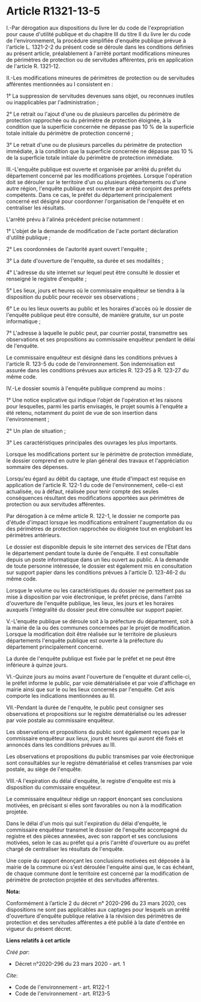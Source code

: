 # Article R1321-13-5

I.-Par dérogation aux dispositions du livre Ier du code de l'expropriation pour cause d'utilité publique et du chapitre III
du titre II du livre Ier du code de l'environnement, la procédure simplifiée d'enquête publique prévue à l'article L.
1321-2-2 du présent code se déroule dans les conditions définies au présent article, préalablement à l'arrêté portant
modifications mineures de périmètres de protection ou de servitudes afférentes, pris en application de l'article R. 1321-12.

II.-Les modifications mineures de périmètres de protection ou de servitudes afférentes mentionnées au I consistent en :

1° La suppression de servitudes devenues sans objet, ou reconnues inutiles ou inapplicables par l'administration ;

2° Le retrait ou l'ajout d'une ou de plusieurs parcelles du périmètre de protection rapprochée ou du périmètre de protection
éloignée, à la condition que la superficie concernée ne dépasse pas 10 % de la superficie totale initiale du périmètre de
protection concerné ;

3° Le retrait d'une ou de plusieurs parcelles du périmètre de protection immédiate, à la condition que la superficie
concernée ne dépasse pas 10 % de la superficie totale initiale du périmètre de protection immédiate.

III.-L'enquête publique est ouverte et organisée par arrêté du préfet du département concerné par les modifications
projetées. Lorsque l'opération doit se dérouler sur le territoire d'un ou plusieurs départements ou d'une autre région,
l'enquête publique est ouverte par arrêté conjoint des préfets compétents. Dans ce cas, le préfet du département
principalement concerné est désigné pour coordonner l'organisation de l'enquête et en centraliser les résultats.

L'arrêté prévu à l'alinéa précédent précise notamment :

1° L'objet de la demande de modification de l'acte portant déclaration d'utilité publique ;

2° Les coordonnées de l'autorité ayant ouvert l'enquête ;

3° La date d'ouverture de l'enquête, sa durée et ses modalités ;

4° L'adresse du site internet sur lequel peut être consulté le dossier et renseigné le registre d'enquête ;

5° Les lieux, jours et heures où le commissaire enquêteur se tiendra à la disposition du public pour recevoir ses
observations ;

6° Le ou les lieux ouverts au public et les horaires d'accès où le dossier de l'enquête publique peut être consulté, de
manière gratuite, sur un poste informatique ;

7° L'adresse à laquelle le public peut, par courrier postal, transmettre ses observations et ses propositions au commissaire
enquêteur pendant le délai de l'enquête.

Le commissaire enquêteur est désigné dans les conditions prévues à l'article R. 123-5 du code de l'environnement. Son
indemnisation est assurée dans les conditions prévues aux articles R. 123-25 à R. 123-27 du même code.

IV.-Le dossier soumis à l'enquête publique comprend au moins :

1° Une notice explicative qui indique l'objet de l'opération et les raisons pour lesquelles, parmi les partis envisagés, le
projet soumis à l'enquête a été retenu, notamment du point de vue de son insertion dans l'environnement ;

2° Un plan de situation ;

3° Les caractéristiques principales des ouvrages les plus importants.

Lorsque les modifications portent sur le périmètre de protection immédiate, le dossier comprend en outre le plan général des
travaux et l'appréciation sommaire des dépenses.

Lorsqu'eu égard au débit du captage, une étude d'impact est requise en application de l'article R. 122-1 du code de
l'environnement, celle-ci est actualisée, ou à défaut, réalisée pour tenir compte des seules conséquences résultant des
modifications apportées aux périmètres de protection ou aux servitudes afférentes.

Par dérogation à ce même article R. 122-1, le dossier ne comporte pas d'étude d'impact lorsque les modifications entraînent
l'augmentation du ou des périmètres de protection rapprochée ou éloignée tout en englobant les périmètres antérieurs.

Le dossier est disponible depuis le site internet des services de l'Etat dans le département pendant toute la durée de
l'enquête. Il est consultable depuis un poste informatique dans un lieu ouvert au public. A la demande de toute personne
intéressée, le dossier est également mis en consultation sur support papier dans les conditions prévues à l'article D.
123-46-2 du même code.

Lorsque le volume ou les caractéristiques du dossier ne permettent pas sa mise à disposition par voie électronique, le préfet
précise, dans l'arrêté d'ouverture de l'enquête publique, les lieux, les jours et les horaires auxquels l'intégralité du
dossier peut être consultée sur support papier.

V.-L'enquête publique se déroule soit à la préfecture du département, soit à la mairie de la ou des communes concernées par
le projet de modification. Lorsque la modification doit être réalisée sur le territoire de plusieurs départements l'enquête
publique est ouverte à la préfecture du département principalement concerné.

La durée de l'enquête publique est fixée par le préfet et ne peut être inférieure à quinze jours.

VI.-Quinze jours au moins avant l'ouverture de l'enquête et durant celle-ci, le préfet informe le public, par voie
dématérialisée et par voie d'affichage en mairie ainsi que sur le ou les lieux concernés par l'enquête. Cet avis comporte les
indications mentionnées au III.

VII.-Pendant la durée de l'enquête, le public peut consigner ses observations et propositions sur le registre dématérialisé
ou les adresser par voie postale au commissaire enquêteur.

Les observations et propositions du public sont également reçues par le commissaire enquêteur aux lieux, jours et heures qui
auront été fixés et annoncés dans les conditions prévues au III.

Les observations et propositions du public transmises par voie électronique sont consultables sur le registre dématérialisé
et celles transmises par voie postale, au siège de l'enquête.

VIII.-A l'expiration du délai d'enquête, le registre d'enquête est mis à disposition du commissaire enquêteur.

Le commissaire enquêteur rédige un rapport énonçant ses conclusions motivées, en précisant si elles sont favorables ou non à
la modification projetée.

Dans le délai d'un mois qui suit l'expiration du délai d'enquête, le commissaire enquêteur transmet le dossier de l'enquête
accompagné du registre et des pièces annexées, avec son rapport et ses conclusions motivées, selon le cas au préfet qui a
pris l'arrêté d'ouverture ou au préfet chargé de centraliser les résultats de l'enquête.

Une copie du rapport énonçant les conclusions motivées est déposée à la mairie de la commune où s'est déroulée l'enquête
ainsi que, le cas échéant, de chaque commune dont le territoire est concerné par la modification de périmètre de protection
projetée et des servitudes afférentes.

**Nota:**

Conformément à l’article 2 du décret n° 2020-296 du 23 mars 2020, ces dispositions ne sont pas applicables aux captages pour
lesquels un arrêté d'ouverture d'enquête publique relative à la révision des périmètres de protection et des servitudes
afférentes a été publié à la date d'entrée en vigueur du présent décret.

**Liens relatifs à cet article**

_Créé par_:

  - Décret n°2020-296 du 23 mars 2020 - art. 1

_Cite_:

  - Code de l'environnement - art. R122-1
  - Code de l'environnement - art. R123-5
